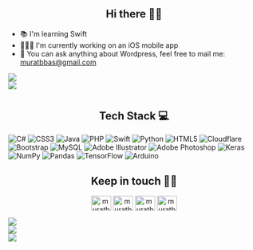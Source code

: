 # <h2 align="center">Hi there 👋🏼</h2>

<ul>
  <li>📚 I'm learning Swift</li>
  <li>🧑🏽‍💻 I'm currently working on an iOS mobile app</li>
  <li>💬 You can ask anything about Wordpress, feel free to mail me: <a href="mailto:muratbbas@gmail.com">muratbbas@gmail.com</a></li>
</ul> 

![](https://github-profile-trophy.vercel.app/?username=muratbuyukbas&theme=darkhub&no-frame=true&no-bg=false&margin-w=4)
<br>[![](https://visitcount.itsvg.in/api?id=muratbuyukbas&icon=4&color=9)](https://visitcount.itsvg.in)

# <h2 align="center">Tech Stack 💻</h2>
![C#](https://img.shields.io/badge/c%23-%23239120.svg?style=for-the-badge&logo=c-sharp&logoColor=white) ![CSS3](https://img.shields.io/badge/css3-%231572B6.svg?style=for-the-badge&logo=css3&logoColor=white) ![Java](https://img.shields.io/badge/java-%23ED8B00.svg?style=for-the-badge&logo=java&logoColor=white) ![PHP](https://img.shields.io/badge/php-%23777BB4.svg?style=for-the-badge&logo=php&logoColor=white) ![Swift](https://img.shields.io/badge/swift-F54A2A?style=for-the-badge&logo=swift&logoColor=white) ![Python](https://img.shields.io/badge/python-3670A0?style=for-the-badge&logo=python&logoColor=ffdd54) ![HTML5](https://img.shields.io/badge/html5-%23E34F26.svg?style=for-the-badge&logo=html5&logoColor=white) ![Cloudflare](https://img.shields.io/badge/Cloudflare-F38020?style=for-the-badge&logo=Cloudflare&logoColor=white) ![Bootstrap](https://img.shields.io/badge/bootstrap-%23563D7C.svg?style=for-the-badge&logo=bootstrap&logoColor=white) ![MySQL](https://img.shields.io/badge/mysql-%2300f.svg?style=for-the-badge&logo=mysql&logoColor=white) ![Adobe Illustrator](https://img.shields.io/badge/adobeillustrator-%23FF9A00.svg?style=for-the-badge&logo=adobeillustrator&logoColor=white) ![Adobe Photoshop](https://img.shields.io/badge/adobephotoshop-%2331A8FF.svg?style=for-the-badge&logo=adobephotoshop&logoColor=white) ![Keras](https://img.shields.io/badge/Keras-%23D00000.svg?style=for-the-badge&logo=Keras&logoColor=white) ![NumPy](https://img.shields.io/badge/numpy-%23013243.svg?style=for-the-badge&logo=numpy&logoColor=white) ![Pandas](https://img.shields.io/badge/pandas-%23150458.svg?style=for-the-badge&logo=pandas&logoColor=white) ![TensorFlow](https://img.shields.io/badge/TensorFlow-%23FF6F00.svg?style=for-the-badge&logo=TensorFlow&logoColor=white) ![Arduino](https://img.shields.io/badge/-Arduino-00979D?style=for-the-badge&logo=Arduino&logoColor=white)

## <h2 align="center">Keep in touch 💪🏽</h2>
<p align="center">
<a href="https://twitter.com/muratbykbs" target="blank"><img align="center" src="https://raw.githubusercontent.com/rahuldkjain/github-profile-readme-generator/master/src/images/icons/Social/twitter.svg" alt="muratbykbs" height="30" width="40" /></a>
<a href="https://linkedin.com/in/muratbuykbas" target="blank"><img align="center" src="https://raw.githubusercontent.com/rahuldkjain/github-profile-readme-generator/master/src/images/icons/Social/linked-in-alt.svg" alt="muratbuykbas" height="30" width="40" /></a>
<a href="https://fb.com/muratbykbs" target="blank"><img align="center" src="https://raw.githubusercontent.com/rahuldkjain/github-profile-readme-generator/master/src/images/icons/Social/facebook.svg" alt="muratbykbs" height="30" width="40" /></a>
<a href="https://instagram.com/muratbykbs" target="blank"><img align="center" src="https://raw.githubusercontent.com/rahuldkjain/github-profile-readme-generator/master/src/images/icons/Social/instagram.svg" alt="muratbykbs" height="30" width="40" /></a>
</p>

![](https://github-readme-stats.vercel.app/api?username=muratbuyukbas&theme=swift&hide_border=false&include_all_commits=false&count_private=false)<br/>
![](https://github-readme-streak-stats.herokuapp.com/?user=muratbuyukbas&theme=swift&hide_border=false)<br/>
![](https://github-readme-stats.vercel.app/api/top-langs/?username=muratbuyukbas&theme=swift&hide_border=false&include_all_commits=false&count_private=false&layout=compact)


